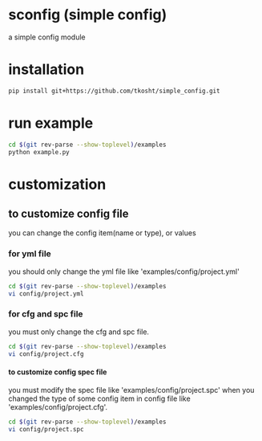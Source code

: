 # sconfig (simple config)
a simple config module

# installation
```bash
pip install git+https://github.com/tkosht/simple_config.git
```

# run example
```bash
cd $(git rev-parse --show-toplevel)/examples
python example.py
```

# customization

## to customize config file
you can change the config item(name or type), or values

### for yml file
you should only change the yml file like 'examples/config/project.yml'

```bash
cd $(git rev-parse --show-toplevel)/examples
vi config/project.yml
```

### for cfg and spc file
you must only change the cfg and spc file.

```bash
cd $(git rev-parse --show-toplevel)/examples
vi config/project.cfg
```

#### to customize config spec file
you must modify the spec file like 'examples/config/project.spc'
when you changed the type of some config item in config file like 'examples/config/project.cfg'.

```bash
cd $(git rev-parse --show-toplevel)/examples
vi config/project.spc
```
